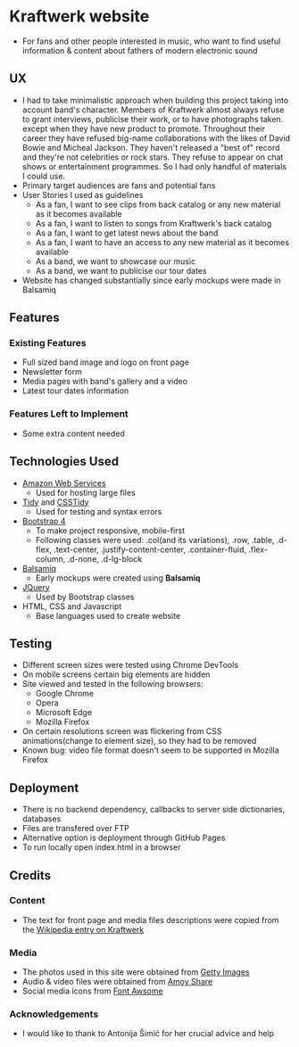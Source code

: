 # Kraftwerk website
- For fans and other people interested in music, who want to find useful information & content about fathers of modern electronic sound
 
## UX
- I had to take minimalistic approach when building this project taking into account band's character. Members of Kraftwerk almost always refuse to grant interviews, publicise their work, or to have photographs taken. except when they have new product to promote. Throughout their career they have refused big-name collaborations with the likes of David Bowie and Micheal Jackson. They haven't released a "best of" record and they're not celebrities or rock stars. They refuse to appear on chat shows or entertainment programmes. So I had only handful of materials I could use.
- Primary target audiences are fans and potential fans
- User Stories I used as guidelines
  - As a fan, I want to see clips from back catalog or any new material as it becomes available
  - As a fan, I want to listen to songs from Kraftwerk's back catalog
  - As a fan, I want to get latest news about the band
  - As a fan, I want to have an access to any new material as it becomes available
  - As a band, we want to showcase our music
  - As a band, we want to publicise our tour dates
- Website has changed substantially since early mockups were made in Balsamiq

## Features
 
### Existing Features
- Full sized band image and logo on front page
- Newsletter form
- Media pages with band's gallery and a video
- Latest tour dates information

### Features Left to Implement
- Some extra content needed

## Technologies Used
- [Amazon Web Services](https://aws.amazon.com/)
    - Used for hosting large files 
- [Tidy](http://tidy.sourceforge.net/) and [CSSTidy](https://sourceforge.net/projects/csstidy/)
    - Used for testing and syntax errors
- [Bootstrap 4](https://getbootstrap.com/)
    - To make project responsive, mobile-first
    - Following classes were used: .col(and its variations), .row, .table, .d-flex, .text-center, .justify-content-center, .container-fluid, .flex-column, .d-none, .d-lg-block
- [Balsamiq](https://balsamiq.com/)
    - Early mockups were created using **Balsamiq**
- [JQuery](https://jquery.com)
    - Used by Bootstrap classes
- HTML, CSS and Javascript
    - Base languages used to create website


## Testing
- Different screen sizes were tested using Chrome DevTools
- On mobile screens certain big elements are hidden 
- Site viewed and tested in the following browsers:
  - Google Chrome
  - Opera
  - Microsoft Edge
  - Mozilla Firefox
- On certain resolutions screen was flickering from CSS animations(change to element size), so they had to be removed
- Known bug: video file format doesn't seem to be supported in Mozilla Firefox

## Deployment
- There is no backend dependency, callbacks to server side dictionaries, databases
- Files are transfered over FTP
- Alternative option is deployment through GitHub Pages
- To run locally open index.html in a browser

## Credits

### Content
- The text for front page and media files descriptions were copied from the [Wikipedia entry on Kraftwerk](https://en.wikipedia.org/wiki/Kraftwerk)

### Media
- The photos used in this site were obtained from [Getty Images](https://www.gettyimages.co.uk/)
- Audio & video files were obtained from [Amoy Share](https://www.amoyshare.com/)
- Social media icons from [Font Awsome](https://fontawesome.com/)

### Acknowledgements

- I would like to thank to Antonija Šimić for her crucial advice and help
